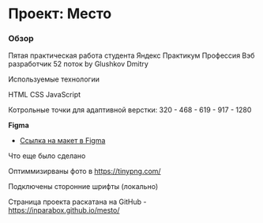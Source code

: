# Проект: Место

### Обзор
Пятая практическая работа студента Яндекс Практикум Профессия Вэб разработчик 52 поток
by Glushkov Dmitry

Используемые технологии

HTML
CSS
JavaScript

Котрольные точки для адаптивной верстки: 320 - 468 - 619 - 917 - 1280

**Figma**

* [Ссылка на макет в Figma](https://www.figma.com/file/2cn9N9jSkmxD84oJik7xL7/JavaScript.-Sprint-4?node-id=0%3A1)

Что еще было сделано

Оптиммизирваны фото в https://tinypng.com/

Подключены сторонние шрифты (локально)

Страница проекта раскатана на GitHub - https://inparabox.github.io/mesto/
